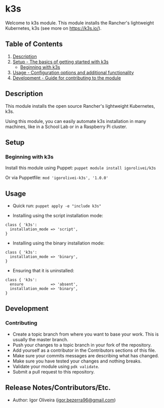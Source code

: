 # k3s

Welcome to k3s module. This module installs the Rancher's lightweight
Kubernetes, k3s (see more on https://k3s.io/).

## Table of Contents

1. [Description](#description)
1. [Setup - The basics of getting started with k3s](#setup)
    * [Beginning with k3s](#beginning-with-k3s)
1. [Usage - Configuration options and additional functionality](#usage)
1. [Development - Guide for contributing to the module](#development)

## Description

This module installs the open source Rancher's lightweight Kubernetes, k3s.

Using this module, you can easily automate k3s installation in many machines,
like in a School Lab or in a Raspberry Pi cluster.

## Setup

### Beginning with k3s

Install this module using Puppet: `puppet module install igorolivei/k3s`

Or via Puppetfile: `mod 'igorolivei-k3s', '1.0.0'`

## Usage

- Quick run: `puppet apply -e "include k3s"`

- Installing using the script installation mode:

```puppet
class { 'k3s':
  installation_mode => 'script',
}
```

- Installing using the binary installation mode:

```puppet
class { 'k3s':
  installation_mode => 'binary',
}
```

- Ensuring that it is uninstalled:

```puppet
class { 'k3s':
  ensure            => 'absent',
  installation_mode => 'binary',
}
```

## Development

### Contributing

- Create a topic branch from where you want to base your work. This is usually the master branch.
- Push your changes to a topic branch in your fork of the repository.
- Add yourself as a contributor in the Contributors sections of this file.
- Make sure your commits messages are describing what has changed.
- Make sure you have tested your changes and nothing breaks.
- Validate your module using `pdk validate`.
- Submit a pull request to this repository.

## Release Notes/Contributors/Etc.

- Author: Igor Oliveira (igor.bezerra96@gmail.com)
